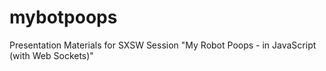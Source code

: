 mybotpoops
==========

Presentation Materials for SXSW Session "My Robot Poops - in JavaScript (with Web Sockets)"
